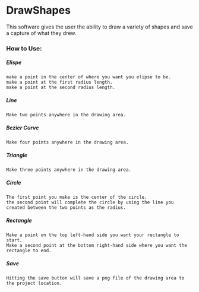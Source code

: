 # DrawShapes
 This software gives the user the ability to draw a variety of shapes and save a capture of what they drew.


### How to Use:
##### Elispe
    make a point in the center of where you want you elipse to be. 
    make a point at the first radius length.
    make a point at the second radius length.
##### Line 
    Make two points anywhere in the drawing area.
##### Bezier Curve 
    Make four points anywhere in the drawing area. 
##### Triangle 
    Make three points anywhere in the drawing area. 
##### Circle 
    The first point you make is the center of the circle. 
    the second point will complete the circle by using the line you created between the two points as the radius. 
##### Rectangle 
    Make a point on the top left-hand side you want your rectangle to start. 
    Make a second point at the bottom right-hand side where you want the rectangle to end.
##### Save 
    Hitting the save button will save a png file of the drawing area to the project location. 
